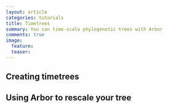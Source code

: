 ```yaml
---
layout: article
categories: tutorials
title: Timetrees
summary: You can time-scale phylogenetic trees with Arbor
comments: true
image:
  feature:
  teaser:
---
```


## Creating timetrees


## Using Arbor to rescale your tree
